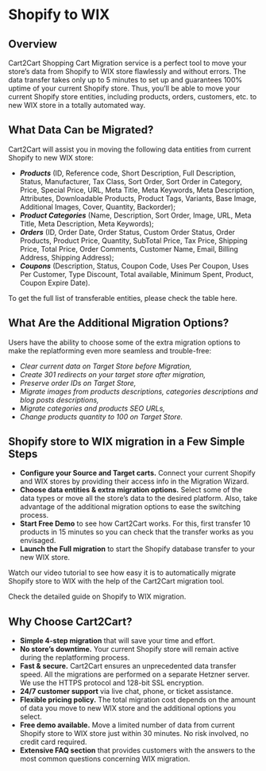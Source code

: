 # Shopify to WIX
## Overview
Cart2Cart Shopping Cart Migration service is a perfect tool to move your store’s data from Shopify to WIX store flawlessly and without errors. The data transfer takes only up to 5 minutes to set up and guarantees 100% uptime of your current Shopify store. Thus, you’ll be able to move your current Shopify store entities, including products, orders, customers, etc. to new WIX store in a totally automated way.

## What Data Can be Migrated?
Cart2Cart will assist you in moving the following data entities from current Shopify to new WIX store:
* **_Products_** (ID, Reference code, Short Description, Full Description, Status, Manufacturer, Tax Class, Sort Order, Sort Order in Category, Price, Special Price, URL, Meta Title, Meta Keywords, Meta Description, Attributes, Downloadable Products, Product Tags, Variants, Base Image, Additional Images, Cover, Quantity, Backorder);
* **_Product Categories_** (Name, Description, Sort Order, Image, URL, Meta Title, Meta Description, Meta Keywords);
* **_Orders_** (ID, Order Date, Order Status, Custom Order Status, Order Products, Product Price, Quantity, SubTotal Price, Tax Price, Shipping Price, Total Price, Order Comments, Customer Name, Email, Billing Address, Shipping Address);
* **_Coupons_** (Description, Status, Coupon Code, Uses Per Coupon, Uses Per Customer, Type Discount, Total available, Minimum Spent, Product, Coupon Expire Date).


To get the full list of transferable entities, please check the table here.

## What Are the Additional Migration Options?
Users have the ability to choose some of the extra migration options to make the replatforming even more seamless and trouble-free:
* _Clear current data on Target Store before Migration,_
* _Create 301 redirects on your target store after migration,_
* _Preserve order IDs on Target Store,_
* _Migrate images from products descriptions, categories descriptions and blog posts descriptions,_
* _Migrate categories and products SEO URLs,_
* _Change products quantity to 100 on Target Store._

## Shopify store to WIX migration in a Few Simple Steps
* **Configure your Source and Target carts.** Connect your current Shopify and WIX stores by providing their access info in the Migration Wizard.
* **Choose data entities & extra migration options.** Select some of the data types or move all the store’s data to the desired platform. Also, take advantage of the additional migration options to ease the switching process.
* **Start Free Demo** to see how Cart2Cart works. For this, first transfer 10 products in 15 minutes so you can check that the transfer works as you envisaged.
* **Launch the Full migration** to start the Shopify database transfer to your new WIX store.


Watch our video tutorial to see how easy it is to automatically migrate Shopify store to WIX with the help of the Cart2Cart migration tool.

Check the detailed guide on Shopify to WIX migration. 

## Why Choose Cart2Cart?
* **Simple 4-step migration** that will save your time and effort.
* **No store’s downtime.** Your current Shopify store will remain active during the replatforming process.
* **Fast & secure.** Cart2Cart ensures an unprecedented data transfer speed. All the migrations are performed on a separate Hetzner server. We use the HTTPS protocol and 128-bit SSL encryption.
* **24/7 customer support** via live chat, phone, or ticket assistance.
* **Flexible pricing policy.** The total migration cost depends on the amount of data you move to new WIX store and the additional options you select.
* **Free demo available.** Move a limited number of data from current Shopify store to WIX store just within 30 minutes. No risk involved, no credit card required.
* **Extensive FAQ section** that provides customers with the answers to the most common questions concerning WIX migration.
